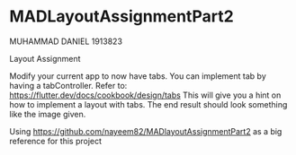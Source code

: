 # MADLayoutAssignmentPart2

MUHAMMAD DANIEL 1913823

Layout Assignment

Modify your current app to now have tabs. 
You can implement tab by having a tabController. 
Refer to: https://flutter.dev/docs/cookbook/design/tabs
This will give you a hint on how to implement a layout with tabs.
The end result should look something like the image given.

Using https://github.com/nayeem82/MADlayoutAssignmentPart2 as a big reference for this project

